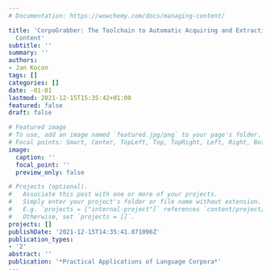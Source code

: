 ```yaml
---
# Documentation: https://wowchemy.com/docs/managing-content/

title: 'CorpoGrabber: The Toolchain to Automatic Acquiring and Extraction of the Website
  Content'
subtitle: ''
summary: ''
authors:
- Jan Kocon
tags: []
categories: []
date: -01-01
lastmod: 2021-12-15T15:35:42+01:00
featured: false
draft: false

# Featured image
# To use, add an image named `featured.jpg/png` to your page's folder.
# Focal points: Smart, Center, TopLeft, Top, TopRight, Left, Right, BottomLeft, Bottom, BottomRight.
image:
  caption: ''
  focal_point: ''
  preview_only: false

# Projects (optional).
#   Associate this post with one or more of your projects.
#   Simply enter your project's folder or file name without extension.
#   E.g. `projects = ["internal-project"]` references `content/project/deep-learning/index.md`.
#   Otherwise, set `projects = []`.
projects: []
publishDate: '2021-12-15T14:35:41.871096Z'
publication_types:
- '2'
abstract: ''
publication: '*Practical Applications of Language Corpora*'
---
```

